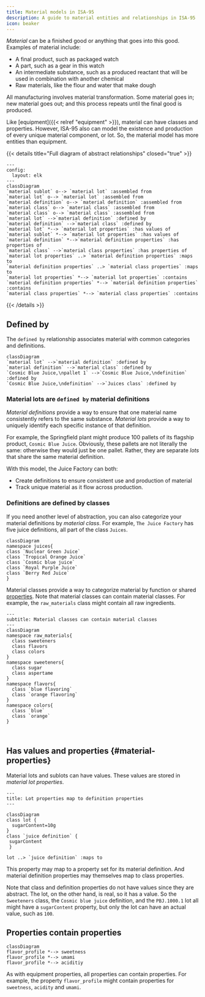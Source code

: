 ```yaml
---
title: Material models in ISA-95
description: A guide to material entities and relationships in ISA-95
icon: beaker
---
```


_Material_ can be a finished good or anything that goes into this good.
Examples of material include:
- A final product, such as packaged watch
- A part, such as a gear in this watch 
- An intermediate substance, such as a produced reactant that will be used in combination with another chemical
- Raw materials, like the flour and water that make dough

All manufacturing involves material transformation.
Some material goes in; new material goes out; and this process repeats until the final good is produced.

Like [equipment]({{< relref "equipment" >}}), material can have classes and properties.
However, ISA-95 also can model the existence and production of every unique material component, or lot.
So, the material model has more entities than equipment.


{{< details title="Full diagram of abstract relationships" closed="true" >}}

```mermaid
---
config:
  layout: elk
---
classDiagram
`material sublot` o--> `material lot` :assembled from
`material lot` o--> `material lot` :assembled from
`material definition` o--> `material definition` :assembled from
`material class` o--> `material class` :assembled from
`material class` o--> `material class` :assembled from
`material lot` -->`material definition` :defined by
`material definition` -->`material class` :defined by
`material lot` *--> `material lot properties` :has values of
`material sublot` *--> `material lot properties` :has values of
`material definition` *-->`material definition properties` :has properties of
`material class` -->`material class properties` :has properties of
`material lot properties` ..> `material definition properties` :maps to
`material definition properties` ..> `material class properties` :maps to
`material lot properties` *--> `material lot properties` :contains
`material definition properties` *--> `material definition properties` :contains
`material class properties` *--> `material class properties` :contains
```

{{< /details >}}

## Defined by

The `defined by` relationship associates material with common categories and definitions. 

```mermaid
classDiagram
`material lot` -->`material definition` :defined by
`material definition` -->`material class` :defined by
`Cosmic Blue Juice,\npallet 1` -->`Cosmic Blue Juice,\ndefinition` :defined by
`Cosmic Blue Juice,\ndefinition` -->`Juices class` :defined by
```

### Material lots are `defined by` material definitions

_Material definitions_ provide a way to ensure that one material name consistently refers to the same substance.
_Material lots_ provide a way to uniquely identify each specific instance of that definition.

For example, the Springfield plant might produce 100 pallets of its flagship product, `Cosmic Blue Juice`.
Obviously, these pallets are not literally the same: otherwise they would just be one pallet.
Rather, they are separate _lots_ that share the same material definition.


With this model, the Juice Factory can both:
- Create definitions to ensure consistent use and production of material
- Track unique material as it flow across production.

### Definitions are defined by classes

If you need another level of abstraction, you can also categorize your material definitions by _material class_.
For example, `The Juice Factory` has five juice definitions, all part of the class `Juices`.

```mermaid
classDiagram
namespace juices{
class `Nuclear Green Juice`
class `Tropical Orange Juice`
class `Cosmic blue juice`
class `Royal Purple Juice`
class `Berry Red Juice`
}

```

Material classes provide a way to categorize material by function or shared [properties]({#material-properties}).
Note that material classes can contain material classes. For example, the `raw_materials` class might contain all raw ingredients.

```mermaid
---
subtitle: Material classes can contain material classes
---
classDiagram
namespace raw_materials{
  class sweeteners
  class flavors
  class colors
}
namespace sweeteners{
  class sugar
  class aspertame
}
namespace flavors{
  class `blue flavoring`
  class `orange flavoring`
}
namespace colors{
  class `blue`
  class `orange`
}



```

## Has values and properties {#material-properties}

Material lots and sublots can have values.
These values are stored in _material lot properties_.

```mermaid
---
title: Lot properties map to definition properties
---

classDiagram
class lot {
  sugarContent=10g
}
class `juice definition` {
 sugarContent
 }

lot ..> `juice definition` :maps to
```
  
This property may map to a property set for its material definition. And material definition properties may themselves map to class properties.

Note that class and definition properties do not have values since they are abstract. The lot, on the other hand, is real, so it has a value.
So the `Sweeteners` class, the `Cosmic blue juice` definition, and the `PBJ.1000.1` lot all might have a `sugarContent` property, but only the lot can have an actual value, such as `100`.


## Properties contain properties

```mermaid
classDiagram
flavor_profile *--> sweetness
flavor_profile *--> umami
flavor_profile *--> aciditiy

```

As with equipment properties, all properties can contain properties.
For example, the property `flavor_profile` might contain properties for `sweetness`, `acidity` and `umami`.
